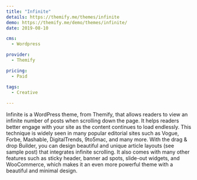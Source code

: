 ```yaml
---
title: "Infinite"
details: https://themify.me/themes/infinite
demo: https://themify.me/demo/themes/infinite/
date: 2019-08-10

cms: 
  - Wordpress

provider: 
  - Themify

pricing:
  - Paid

tags:
  - Creative
  
---
```


Infinite is a WordPress theme, from Themify, that allows readers to view an infinite number of posts when scrolling down the page. It helps readers better engage with your site as the content continues to load endlessly. This technique is widely seen in many popular editorial sites such as Vogue, Forbe, Mashable, DigitalTrends, 9to5mac, and many more. With the drag & drop Builder, you can design beautiful and unique article layouts (see sample post) that integrates infinite scrolling. It also comes with many other features such as sticky header, banner ad spots, slide-out widgets, and WooCommerce, which makes it an even more powerful theme with a beautiful and minimal design.